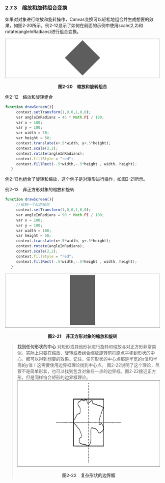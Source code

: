 ### 2.7.3　缩放和旋转组合变换

如果对对象进行缩放和旋转操作，Canvas变换可以轻松地组合并生成想要的效果，如图2-20所示。例2-12显示了如何在前面的示例中使用scale(2,2)和rotate(angleInRadians)进行组合变换。

![25.png](../images/25.png)
<center class="my_markdown"><b class="my_markdown">图2-20　缩放和旋转组合</b></center>

例2-12　缩放和旋转组合

```javascript
function drawScreen(){
　　　context.setTransform(1,0,0,1,0,0);
　　　var angleInRadians = 45 * Math.PI / 180;
　　　var x = 100;
　　　var y = 100;
　　　var width = 50;
　　　var height = 50;
　　　context.translate(x+.5*width, y+.5*height);
　　　context.scale(2,2);
　　　context.rotate(angleInRadians);
　　　context.fillStyle = "red";
　　　context.fillRect(-.5*width,-.5*height , width, height);
　 }
```

例2-13也组合了旋转和缩放，这个例子是对矩形进行操作，如图2-21所示。

例2-13　非正方形对象的缩放和旋转

```javascript
function drawScreen(){
　　　//绘制一个红色矩形
　　　context.setTransform(1,0,0,1,0,0);
　　　var angleInRadians = 90 * Math.PI / 180;
　　　var x = 100;
　　　var y = 100;
　　　var width = 100;
　　　var height = 50;
　　　context.translate(x+.5*width, y+.5*height);
　　　context.rotate(angleInRadians);
　　　context.scale(2,2);
　　　context.fillStyle = "red";
　　　context.fillRect(-.5*width,-.5*height , width, height);
　 }
```

![26.png](../images/26.png)
<center class="my_markdown"><b class="my_markdown">图2-21　非正方形对象的缩放和旋转</b></center>

> **找到任何形状的中心**
> 对矩形或其他形状进行旋转和缩放与对正方形非常类似，实际上只要在缩放、旋转或者组合缩放旋转前将原点平移到形状的中心，都可以得到想要的效果。记住，任何形状的中心点都是半宽的x值和半高的y值！这需要使用边界框理论找到中心点。
> 图2-22说明了这个理论，尽管不是简单形状，也可以找到包含对象任一点的边界框。图2-22接近正方形，但是同样符合矩形的边界框理论。
> <img class="my_markdown" src="../images/27.png" style="width:841px;  height: 282px; " width="467"/>
> <center class="my_markdown"><b class="my_markdown">图2-22　复杂形状的边界框</b></center>

